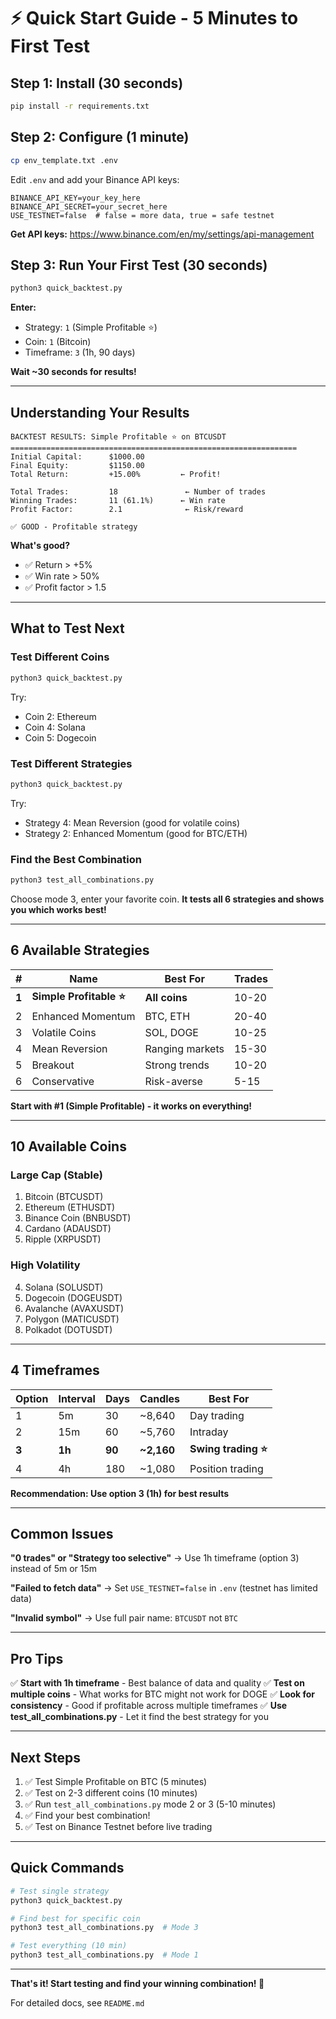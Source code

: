 # ⚡ Quick Start Guide - 5 Minutes to First Test

## Step 1: Install (30 seconds)

```bash
pip install -r requirements.txt
```

## Step 2: Configure (1 minute)

```bash
cp env_template.txt .env
```

Edit `.env` and add your Binance API keys:
```
BINANCE_API_KEY=your_key_here
BINANCE_API_SECRET=your_secret_here
USE_TESTNET=false  # false = more data, true = safe testnet
```

**Get API keys:** https://www.binance.com/en/my/settings/api-management

## Step 3: Run Your First Test (30 seconds)

```bash
python3 quick_backtest.py
```

**Enter:**
- Strategy: `1` (Simple Profitable ⭐)
- Coin: `1` (Bitcoin)
- Timeframe: `3` (1h, 90 days)

**Wait ~30 seconds for results!**

---

## Understanding Your Results

```
BACKTEST RESULTS: Simple Profitable ⭐ on BTCUSDT
================================================================
Initial Capital:      $1000.00
Final Equity:         $1150.00
Total Return:         +15.00%         ← Profit!

Total Trades:         18               ← Number of trades
Winning Trades:       11 (61.1%)      ← Win rate
Profit Factor:        2.1              ← Risk/reward

✅ GOOD - Profitable strategy
```

**What's good?**
- ✅ Return > +5%
- ✅ Win rate > 50%
- ✅ Profit factor > 1.5

---

## What to Test Next

### Test Different Coins

```bash
python3 quick_backtest.py
```

Try:
- Coin 2: Ethereum
- Coin 4: Solana
- Coin 5: Dogecoin

### Test Different Strategies

```bash
python3 quick_backtest.py
```

Try:
- Strategy 4: Mean Reversion (good for volatile coins)
- Strategy 2: Enhanced Momentum (good for BTC/ETH)

### Find the Best Combination

```bash
python3 test_all_combinations.py
```

Choose mode 3, enter your favorite coin.
**It tests all 6 strategies and shows you which works best!**

---

## 6 Available Strategies

| # | Name | Best For | Trades |
|---|------|----------|--------|
| **1** | **Simple Profitable ⭐** | **All coins** | 10-20 |
| 2 | Enhanced Momentum | BTC, ETH | 20-40 |
| 3 | Volatile Coins | SOL, DOGE | 10-25 |
| 4 | Mean Reversion | Ranging markets | 15-30 |
| 5 | Breakout | Strong trends | 10-20 |
| 6 | Conservative | Risk-averse | 5-15 |

**Start with #1 (Simple Profitable) - it works on everything!**

---

## 10 Available Coins

### Large Cap (Stable)
1. Bitcoin (BTCUSDT)
2. Ethereum (ETHUSDT)
3. Binance Coin (BNBUSDT)
8. Cardano (ADAUSDT)
9. Ripple (XRPUSDT)

### High Volatility
4. Solana (SOLUSDT)
5. Dogecoin (DOGEUSDT)
6. Avalanche (AVAXUSDT)
7. Polygon (MATICUSDT)
10. Polkadot (DOTUSDT)

---

## 4 Timeframes

| Option | Interval | Days | Candles | Best For |
|--------|----------|------|---------|----------|
| 1 | 5m | 30 | ~8,640 | Day trading |
| 2 | 15m | 60 | ~5,760 | Intraday |
| **3** | **1h** | **90** | **~2,160** | **Swing trading ⭐** |
| 4 | 4h | 180 | ~1,080 | Position trading |

**Recommendation: Use option 3 (1h) for best results**

---

## Common Issues

**"0 trades" or "Strategy too selective"**
→ Use 1h timeframe (option 3) instead of 5m or 15m

**"Failed to fetch data"**
→ Set `USE_TESTNET=false` in `.env` (testnet has limited data)

**"Invalid symbol"**
→ Use full pair name: `BTCUSDT` not `BTC`

---

## Pro Tips

✅ **Start with 1h timeframe** - Best balance of data and quality
✅ **Test on multiple coins** - What works for BTC might not work for DOGE
✅ **Look for consistency** - Good if profitable across multiple timeframes
✅ **Use test_all_combinations.py** - Let it find the best strategy for you

---

## Next Steps

1. ✅ Test Simple Profitable on BTC (5 minutes)
2. ✅ Test on 2-3 different coins (10 minutes)
3. ✅ Run `test_all_combinations.py` mode 2 or 3 (5-10 minutes)
4. ✅ Find your best combination!
5. ✅ Test on Binance Testnet before live trading

---

## Quick Commands

```bash
# Test single strategy
python3 quick_backtest.py

# Find best for specific coin
python3 test_all_combinations.py  # Mode 3

# Test everything (10 min)
python3 test_all_combinations.py  # Mode 1
```

---

**That's it! Start testing and find your winning combination! 🚀**

For detailed docs, see `README.md`
